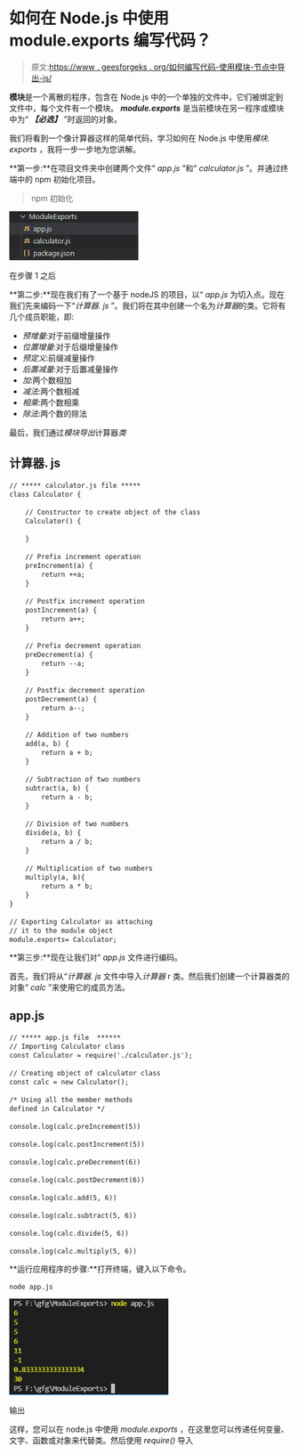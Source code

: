 # 如何在 Node.js 中使用 module.exports 编写代码？

> 原文:[https://www . geesforgeks . org/如何编写代码-使用模块-节点中导出-js/](https://www.geeksforgeeks.org/how-to-write-code-using-module-exports-in-node-js/)

**模块**是一个离散的程序，包含在 Node.js 中的一个单独的文件中，它们被绑定到文件中，每个文件有一个模块。 ***module.exports*** 是当前模块在另一程序或模块中为“ ***【必选】*** ”时返回的对象。

我们将看到一个像计算器这样的简单代码，学习如何在 Node.js 中使用*模块. exports* ，我将一步一步地为您讲解。

**第一步:**在项目文件夹中创建两个文件“ *app.js* ”和“ *calculator.js* ”。并通过终端中的 npm 初始化项目。

> npm 初始化

![](img/5b7caff7b6fdf420c72ee8d223903fa8.png)

在步骤 1 之后

**第二步:**现在我们有了一个基于 nodeJS 的项目，以“ *app.js* 为切入点。现在我们先来编码一下“*计算器. js* ”。我们将在其中创建一个名为*计算器*的类。它将有几个成员职能，即:

*   *预增量*:对于前缀增量操作
*   *位置增量*:对于后缀增量操作
*   *预定义*:前缀减量操作
*   *后置减量*:对于后置减量操作
*   *加*:两个数相加
*   *减法*:两个数相减
*   *相乘*:两个数相乘
*   *除法*:两个数的除法

最后，我们通过*模块导出*计算器*类*

## 计算器. js

```
// ***** calculator.js file *****
class Calculator {

    // Constructor to create object of the class
    Calculator() {

    }

    // Prefix increment operation
    preIncrement(a) {
        return ++a;
    }

    // Postfix increment operation
    postIncrement(a) {
        return a++;
    }

    // Prefix decrement operation
    preDecrement(a) {
        return --a;
    }

    // Postfix decrement operation
    postDecrement(a) {
        return a--;
    }

    // Addition of two numbers
    add(a, b) {
        return a + b;
    }

    // Subtraction of two numbers
    subtract(a, b) {
        return a - b;
    }

    // Division of two numbers
    divide(a, b) {
        return a / b;
    }

    // Multiplication of two numbers
    multiply(a, b){
        return a * b;
    }
}

// Exporting Calculator as attaching
// it to the module object
module.exports= Calculator;
```

**第三步:**现在让我们对“ *app.js* 文件进行编码。

首先，我们将从“*计算器. js* 文件中导入*计算器* r 类。然后我们创建一个计算器类的对象“ *calc* ”来使用它的成员方法。

## app.js

```
// ***** app.js file  ******
// Importing Calculator class
const Calculator = require('./calculator.js');

// Creating object of calculator class
const calc = new Calculator();

/* Using all the member methods 
defined in Calculator */

console.log(calc.preIncrement(5))

console.log(calc.postIncrement(5))

console.log(calc.preDecrement(6))

console.log(calc.postDecrement(6))

console.log(calc.add(5, 6))

console.log(calc.subtract(5, 6))

console.log(calc.divide(5, 6))

console.log(calc.multiply(5, 6))
```

**运行应用程序的步骤:**打开终端，键入以下命令。

```
node app.js
```

![](img/71e7315e4e7343d33cc43e81baa4df91.png)

输出

这样，您可以在 node.js 中使用 *module.exports* ，在这里您可以传递任何变量、文字、函数或对象来代替类。然后使用 *require()* 导入